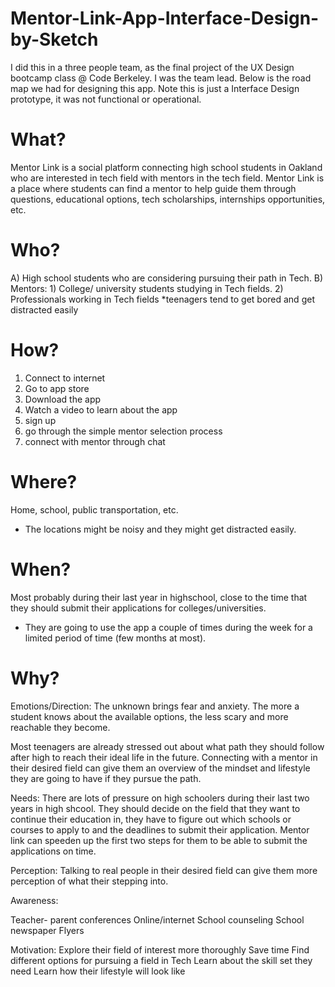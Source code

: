 # Mentor-Link-App-Interface-Design-by-Sketch
I did this in a three people team, as the final project of the UX Design bootcamp class @ Code Berkeley. I was the team lead.
Below is the road map we had for designing this app. Note this is just a Interface Design prototype, it was not functional or operational. 




# What?

Mentor Link​ is a social platform connecting high school students in Oakland who are interested in tech field with mentors in the tech field. Mentor Link is a place where students can find a mentor to help guide them through questions, educational options, tech scholarships, internships opportunities, etc.

# Who?

A) High school students who are considering pursuing their path in Tech.
B) Mentors: 1) College/ university students studying in Tech fields. 2) Professionals working in Tech fields
*teenagers tend to get bored and get distracted easily

# How?

1) Connect to internet
2) Go to app store
3) Download the app
4) Watch a video to learn about the app
5) sign up
6) go through the simple mentor selection process
7) connect with mentor through chat

# Where?

Home, school, public transportation, etc.
* The locations might be noisy and they might get distracted easily.

# When?

Most probably during their last year in highschool, close to the time that they should submit their applications for colleges/universities.
* They are going to use the app a couple of times during the week for a limited period of time     (few months at most).

# Why?

Emotions/Direction: The unknown brings fear and anxiety. The more a student knows about the available options, the less scary and more reachable they become. 

Most teenagers are already stressed out about what path they should follow after high to reach their ideal life in the future. Connecting with a mentor in their desired field can give them an overview of the mindset and lifestyle they are going to have if they pursue the path.

Needs: There are lots of pressure on high schoolers during their last two years in high shcool. They should decide on the field that they want to continue their education in, they have to figure out which schools or courses to apply to and the deadlines to submit their application. Mentor link can speeden up the first two steps for them to be able to submit the applications on time.

Perception: Talking to real people in their desired field can give them more perception of what their stepping into.

Awareness:

Teacher- parent conferences
Online/internet
School counseling
School newspaper
Flyers

Motivation:
Explore their field of interest more thoroughly
Save time
Find different options for pursuing a field in Tech
Learn about the skill set they need
Learn how their lifestyle will look like


